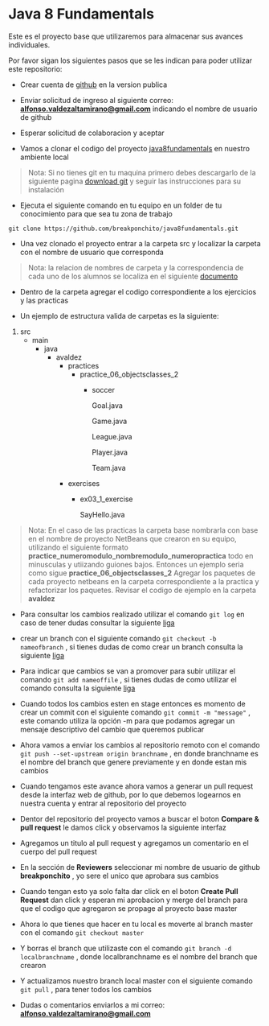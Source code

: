# Java 8 Fundamentals

Este es el proyecto base que utilizaremos para almacenar sus avances individuales.

Por favor sigan los siguientes pasos que se les indican para poder utilizar este repositorio:

- Crear cuenta de [github](https://github.com/) en la version publica

- Enviar solicitud de ingreso al siguiente correo: **alfonso.valdezaltamirano@gmail.com** indicando el nombre de usuario de github

- Esperar solicitud de colaboracion y aceptar

- Vamos a clonar el codigo del proyecto [java8fundamentals](https://github.com/breakponchito/java8fundamentals) en nuestro ambiente local

> Nota: Si no tienes git en tu maquina primero debes descargarlo de la siguiente pagina [download git](https://git-scm.com/downloads ) y seguir las instrucciones para su instalación

- Ejecuta el siguiente comando en tu equipo en un folder de tu conocimiento para que sea tu zona de trabajo

`git clone https://github.com/breakponchito/java8fundamentals.git`

- Una vez clonado el proyecto entrar a la carpeta src y localizar la carpeta con el nombre de usuario que corresponda

> Nota: la relacion de nombres de carpeta y la correspondencia de cada uno de los alumnos se localiza en el siguiente [documento](https://docs.google.com/spreadsheets/d/1pe63Cq3i0WDK9NfHJ1_-8kYctnAbMDACZ1HdoxQrewc/edit?usp=sharing)

- Dentro de la carpeta agregar el codigo correspondiente a los ejercicios y las practicas

- Un ejemplo de estructura valida de carpetas es la siguiente:

1. src
	- main
	   - java
			- avaldez
				- practices
					- practice_06_objectsclasses_2
						- soccer
						   
						   Goal.java
						  
						   Game.java
						  
						   League.java
						   
						   Player.java
						   
						   Team.java
				- exercises
					- ex03_1_exercise
						
						SayHello.java
					
> Nota: En el caso de las practicas la carpeta base nombrarla con base en el nombre de proyecto NetBeans que crearon en su equipo, 
> utilizando el siguiente formato **practice_numeromodulo_nombremodulo_numeropractica** todo en minusculas y utiizando guiones bajos. Entonces un ejemplo seria como
> sigue **practice_06_objectsclasses_2** 
> Agregar los paquetes de cada proyecto netbeans en la carpeta correspondiente a la practica y refactorizar los paquetes. Revisar el codigo de ejemplo en la carpeta **avaldez**

- Para consultar los cambios realizado utilizar el comando `git log` en caso de tener dudas consultar la siguiente [liga](https://git-scm.com/docs/git-log)

- crear un branch con el siguiente comando `git checkout -b nameofbranch` , si tienes dudas de como crear un branch consulta la siguiente [liga](https://git-scm.com/docs/git-checkout)

- Para indicar que cambios se van a promover para subir utilizar el comando `git add nameoffile` , si tienes dudas de como utilizar el comando consulta la siguiente [liga](https://git-scm.com/docs/git-add)

- Cuando todos los cambios esten en stage entonces es momento de crear un commit con el siguiente comando `git commit -m "message"` , este comando utiliza la opción -m para que podamos agregar un mensaje descriptivo del cambio que queremos publicar

- Ahora vamos a enviar los cambios al repositorio remoto con el comando `git push --set-upstream origin branchname` , en donde branchname es el nombre del branch que genere previamente y en donde estan mis cambios
	 
- Cuando tengamos este avance ahora vamos a generar un pull request desde la interfaz web de github, por lo que debemos logearnos en nuestra cuenta y entrar al repositorio del proyecto

- Dentor del repositorio del proyecto vamos a buscar el boton **Compare & pull request** le damos click y observamos la siguiente interfaz

- Agregamos un titulo al pull request y agregamos un comentario en el cuerpo del pull request

- En la sección de **Reviewers** seleccionar mi nombre de usuario de github **breakponchito** , yo sere el unico que aprobara sus cambios

- Cuando tengan esto ya solo falta dar click en el boton **Create Pull Request** dan click y esperan mi aprobacion y merge del branch para que el codigo que agregaron se propage al proyecto base master

- Ahora lo que tienes que hacer en tu local es moverte al branch master con el comando `git checkout master`

- Y borras el branch que utilizaste con el comando `git branch -d localbranchname` , donde localbranchname es el nombre del branch que crearon

- Y actualizamos nuestro branch local master con el siguiente comando `git pull` , para tener todos los cambios

- Dudas o comentarios enviarlos a mi correo: **alfonso.valdezaltamirano@gmail.com**





